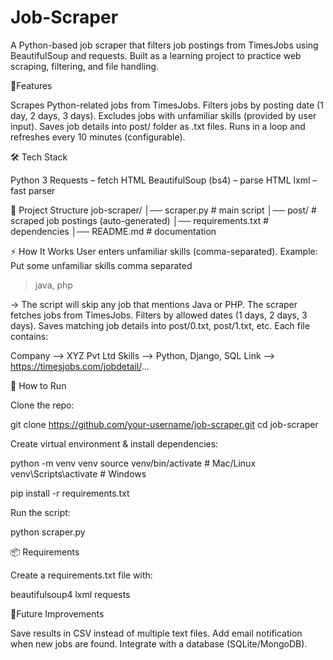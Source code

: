 # Job-Scraper
A Python-based job scraper that filters job postings from TimesJobs using BeautifulSoup and requests. Built as a learning project to practice web scraping, filtering, and file handling.

📌Features

Scrapes Python-related jobs from TimesJobs.
Filters jobs by posting date (1 day, 2 days, 3 days).
Excludes jobs with unfamiliar skills (provided by user input).
Saves job details into post/ folder as .txt files.
Runs in a loop and refreshes every 10 minutes (configurable).

🛠️ Tech Stack

Python 3
Requests – fetch HTML
BeautifulSoup (bs4) – parse HTML
lxml – fast parser

📂 Project Structure
job-scraper/
│── scraper.py         # main script
│── post/              # scraped job postings (auto-generated)
│── requirements.txt   # dependencies
│── README.md          # documentation

⚡ How It Works
User enters unfamiliar skills (comma-separated).
Example:
Put some unfamiliar skills comma separated
> java, php

→ The script will skip any job that mentions Java or PHP.
The scraper fetches jobs from TimesJobs.
Filters by allowed dates (1 days, 2 days, 3 days).
Saves matching job details into post/0.txt, post/1.txt, etc.
Each file contains:

Company --> XYZ Pvt Ltd
Skills --> Python, Django, SQL
Link --> https://timesjobs.com/jobdetail/...

🚀 How to Run

Clone the repo:

git clone https://github.com/your-username/job-scraper.git
cd job-scraper

Create virtual environment & install dependencies:

python -m venv venv
source venv/bin/activate   # Mac/Linux
venv\Scripts\activate      # Windows

pip install -r requirements.txt

Run the script:

python scraper.py

📦 Requirements

Create a requirements.txt file with:

beautifulsoup4
lxml
requests

📝Future Improvements

Save results in CSV instead of multiple text files.
Add email notification when new jobs are found.
Integrate with a database (SQLite/MongoDB).
